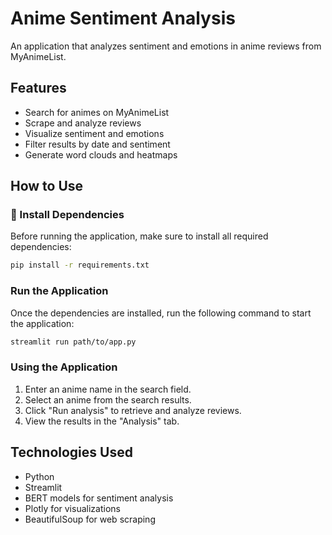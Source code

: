 # Anime Sentiment Analysis

An application that analyzes sentiment and emotions in anime reviews from MyAnimeList.

## Features

- Search for animes on MyAnimeList
- Scrape and analyze reviews
- Visualize sentiment and emotions
- Filter results by date and sentiment
- Generate word clouds and heatmaps

## How to Use

### 🔧 Install Dependencies

Before running the application, make sure to install all required dependencies:

```bash
pip install -r requirements.txt
```

### Run the Application

Once the dependencies are installed, run the following command to start the application:

```bash
streamlit run path/to/app.py
```
### Using the Application

1. Enter an anime name in the search field.
2. Select an anime from the search results.
3. Click "Run analysis" to retrieve and analyze reviews.
4. View the results in the "Analysis" tab.

## Technologies Used

- Python
- Streamlit
- BERT models for sentiment analysis
- Plotly for visualizations
- BeautifulSoup for web scraping
